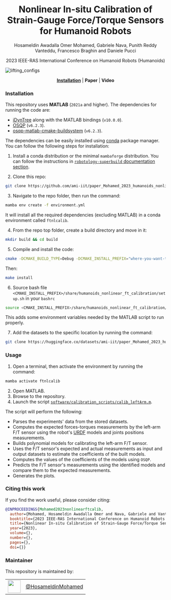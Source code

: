 <h1 align="center">
    Nonlinear In-situ Calibration of Strain-Gauge Force/Torque Sensors for Humanoid Robots
</h1>


<div align="center">


Hosameldin Awadalla Omer Mohamed, Gabriele Nava, Punith Reddy Vanteddu, Francesco Braghin and Daniele Pucci


</div>

<p align="center">



</p>

<div align="center">
    2023 IEEE-RAS International Conference on Humanoid Robots (Humanoids)
</div>

<p align="center">

![lifting_configs](https://github.com/ami-iit/paper_Mohamed_2023_humanoids_nonlinear-ft-calibration/assets/45564317/383e31a8-e426-4688-a684-b8666c144ea7)

</p>

<div align="center">
  <a href="#installation"><b>Installation</b></a> |
  <b>Paper</b> |
  <b>Video</b>
</div>

### Installation

This repository uses **MATLAB** (`2021a` and higher). The dependencies for running the code are:

- [iDynTree](https://github.com/robotology/idyntree) along with the MATLAB bindings (`v10.0.0`).
- [OSQP](https://doi.org/10.1007/s12532-020-00179-2) (`v6.2.3`).
- [osqp-matlab-cmake-buildsystem](https://github.com/ami-iit/osqp-matlab-cmake-buildsystem) (`v6.2.3`).

The dependencies can be easily installed using [conda](https://docs.conda.io/en/latest/) package manager. You can follow the following steps for installation:

1. Install a conda distribution or the minimal `mambaforge` distribution. You can follow the instructions in [`robotology-superbuild` documentation section](https://github.com/robotology/robotology-superbuild/blob/master/doc/conda-forge.md#install-a-conda-distribution).

2. Clone this repo:

```sh
git clone https://github.com/ami-iit/paper_Mohamed_2023_humanoids_nonlinear_ft_calibration.git
```

3. Navigate to the repo folder, then run the command:

```sh
mamba env create -f environment.yml
```

It will install all the required dependencies (excluding MATLAB) in a conda environment called `ftnlcalib`.

4. From the repo top folder, create a build directory and move in it:

```sh
mkdir build && cd build
```

5. Compile and install the code:

```sh
cmake -DCMAKE_BUILD_TYPE=Debug -DCMAKE_INSTALL_PREFIX="where-you-want-to-install"
```

Then:

```sh
make install
```

6. Source bash file `<CMAKE_INSTALL_PREFIX>/share/humanoids_nonlinear_ft_calibration/setup.sh` in your `bashrc`

```sh
source <CMAKE_INSTALL_PREFIX>/share/humanoids_nonlinear_ft_calibration/setup.sh
```

This adds some environment variables needed by the MATLAB script to run properly.

7. Add the datasets to the specific location by running the command:

```sh
git clone https://huggingface.co/datasets/ami-iit/paper_Mohamed_2023_humanoids_nonlinear-ft-calibration_dataset $FT_PAPER_DATASETS_PATH
```

### Usage

1. Open a terminal, then activate the environment by running the command:

```sh
mamba activate ftnlcalib
```

2. Open MATLAB.
3. Browse to the repository.
4. Launch the script [`software/calibration_scripts/calib_leftArm.m`](./software/calibration_scripts/calib_leftArm.m).

The script will perform the following:
  * Parses the experiments' data from the stored datasets.
  * Computes the expected forces-torques measurements by the left-arm F/T sensor using the robot's [URDF](http://wiki.ros.org/urdf/XML/model) models and joints positions measurements.
  * Builds polynomial models for calibrating the left-arm F/T sensor.
  * Uses the F/T sensor's expected and actual measurements as input and output datasets to estimate the coefficients of the built models.
  * Computes the values of the coefficients of the models using `OSQP`.
  * Predicts the F/T sensor's measurements using the identified models and compare them to the expected measurements.
  * Generates the plots.

### Citing this work

If you find the work useful, please consider citing:

```bibtex
@INPROCEEDINGS{Mohamed2023nonlinearftcalib,
  author={Mohamed, Hosameldin Awadalla Omer and Nava, Gabriele and Vanteddu, Punith Reddy and Braghin, Francesco and Pucci, Daniele},
  booktitle={2023 IEEE-RAS International Conference on Humanoid Robots (Humanoids)}, 
  title={Nonlinear In-situ Calibration of Strain-Gauge Force/Torque Sensors for Humanoid Robots}, 
  year={2023},
  volume={},
  number={},
  pages={},
  doi={}}
```

### Maintainer

This repository is maintained by:

| | |
|:---:|:---:|
| [<img src="https://avatars1.githubusercontent.com/u/45564317?s=400&v=4" width="40">](https://github.com/HosameldinMohamed) | [@HosameldinMohamed](https://github.com/HosameldinMohamed) |

